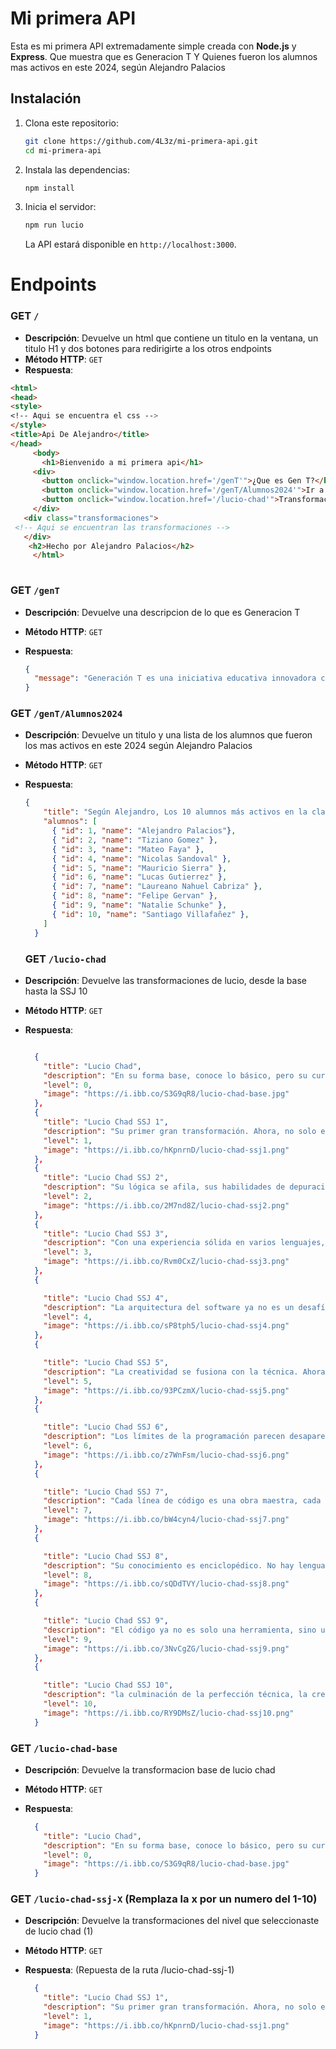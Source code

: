 
# Mi primera API

Esta es mi primera API extremadamente simple creada con **Node.js** y **Express**. Que muestra que es Generacion T Y Quienes fueron los alumnos mas activos en este 2024, según Alejandro Palacios

## Instalación

1. Clona este repositorio:

   ```bash
   git clone https://github.com/4L3z/mi-primera-api.git
   cd mi-primera-api
   ```

2. Instala las dependencias:

   ```bash
   npm install
   ```

3. Inicia el servidor:

   ```bash
   npm run lucio
   ```

   La API estará disponible en `http://localhost:3000`.


# Endpoints

### GET `/`
- **Descripción**: Devuelve un html que contiene un titulo en la ventana, un titulo H1 y dos botones para redirigirte a los otros endpoints
- **Método HTTP**: `GET`
- **Respuesta**:
 ```html
<html>
<head>
<style>
<!-- Aqui se encuentra el css --> 
</style>
<title>Api De Alejandro</title>
 </head>
      <body>
        <h1>Bienvenido a mi primera api</h1>
      <div>
        <button onclick="window.location.href='/genT'">¿Que es Gen T?</button>
        <button onclick="window.location.href='/genT/Alumnos2024'">Ir a los alumnos mas activos (según Alejandro Palacios)</button>
        <button onclick="window.location.href='/lucio-chad'">Transformaciones de lucio</button>
      </div>
    <div class="transformaciones">
  <!-- Aqui se encuentran las transformaciones --> 
    </div>
     <h2>Hecho por Alejandro Palacios</h2>
      </html>
  
```

### GET `/genT`

- **Descripción**: Devuelve una descripcion de lo que es Generacion T
- **Método HTTP**: `GET`
- **Respuesta**:

  ```json
  {
    "message": "Generación T es una iniciativa educativa innovadora creada por Streambe con impacto social, gratuita y online para abrirte las puertas al mundo Tech"
  }
  ```

### GET `/genT/Alumnos2024`

- **Descripción**: Devuelve un titulo y una lista de los alumnos que fueron los mas activos en este 2024 según Alejandro Palacios
- **Método HTTP**: `GET`
- **Respuesta**:

  ```json
  {
      "title": "Según Alejandro, Los 10 alumnos más activos en la clase son",
      "alumnos": [
        { "id": 1, "name": "Alejandro Palacios"},
        { "id": 2, "name": "Tiziano Gomez" },
        { "id": 3, "name": "Mateo Faya" },
        { "id": 4, "name": "Nicolas Sandoval" },
        { "id": 5, "name": "Mauricio Sierra" },
        { "id": 6, "name": "Lucas Gutierrez" },
        { "id": 7, "name": "Laureano Nahuel Cabriza" },
        { "id": 8, "name": "Felipe Gervan" },
        { "id": 9, "name": "Natalie Schunke" },
        { "id": 10, "name": "Santiago Villafañez" },
      ]
    }
  ```

  ### GET `/lucio-chad`

- **Descripción**: Devuelve las transformaciones de lucio, desde la base hasta la SSJ 10
- **Método HTTP**: `GET`
- **Respuesta**:

  ```json

    {
      "title": "Lucio Chad",
      "description": "En su forma base, conoce lo básico, pero su curiosidad lo empuja a explorar más allá del código que tiene frente a él...",
      "level": 0,
      "image": "https://i.ibb.co/S3G9qR8/lucio-chad-base.jpg"
    },
    {
      "title": "Lucio Chad SSJ 1",
      "description": "Su primer gran transformación. Ahora, no solo entiende el código, sino que comienza a escribirlo con propósito y eficiencia.",
      "level": 1,
      "image": "https://i.ibb.co/hKpnrnD/lucio-chad-ssj1.png"
    },
    {
      "title": "Lucio Chad SSJ 2",
      "description": "Su lógica se afila, sus habilidades de depuración son casi infalibles. Cada error es solo una oportunidad para aprender más.",
      "level": 2,
      "image": "https://i.ibb.co/2M7nd8Z/lucio-chad-ssj2.png"
    },
    {
      "title": "Lucio Chad SSJ 3",
      "description": "Con una experiencia sólida en varios lenguajes, puede cambiar entre ellos sin esfuerzo, adaptando su estilo de codificación según sea necesario.",
      "level": 3,
      "image": "https://i.ibb.co/Rvm0CxZ/lucio-chad-ssj3.png"
    },
    {

      "title": "Lucio Chad SSJ 4",
      "description": "La arquitectura del software ya no es un desafío; ahora construye sistemas complejos que otros programadores solo podrían soñar con diseñar.",
      "level": 4,
      "image": "https://i.ibb.co/sP8tph5/lucio-chad-ssj4.png"
    },
    {

      "title": "Lucio Chad SSJ 5",
      "description": "La creatividad se fusiona con la técnica. Ahora, Lucio no solo escribe código funcional, sino que lo hace de manera innovadora, creando soluciones que nadie más puede imaginar.",
      "level": 5,
      "image": "https://i.ibb.co/93PCzmX/lucio-chad-ssj5.png"
    },
    {

      "title": "Lucio Chad SSJ 6",
      "description": "Los límites de la programación parecen desaparecer. Lucio ahora entiende el impacto del código no solo en el software, sino en la sociedad.",
      "level": 6,
      "image": "https://i.ibb.co/z7WnFsm/lucio-chad-ssj6.png"
    },
    {

      "title": "Lucio Chad SSJ 7",
      "description": "Cada línea de código es una obra maestra, cada proyecto una oportunidad para cambiar el mundo.",
      "level": 7,
      "image": "https://i.ibb.co/bW4cyn4/lucio-chad-ssj7.png"
    },
    {

      "title": "Lucio Chad SSJ 8",
      "description": "Su conocimiento es enciclopédico. No hay lenguaje que desconozca ni problema que no pueda resolver.",
      "level": 8,
      "image": "https://i.ibb.co/sQDdTVY/lucio-chad-ssj8.png"
    },
    {

      "title": "Lucio Chad SSJ 9",
      "description": "El código ya no es solo una herramienta, sino una extensión de su ser. Sus habilidades son legendarias.",
      "level": 9,
      "image": "https://i.ibb.co/3NvCgZG/lucio-chad-ssj9.png"
    },
    {

      "title": "Lucio Chad SSJ 10",
      "description": "la culminación de la perfección técnica, la creatividad ilimitada y la sabiduría infinita. No solo programa, sino que redefine la realidad digital.",
      "level": 10,
      "image": "https://i.ibb.co/RY9DMsZ/lucio-chad-ssj10.png"
    }

  ```
   

### GET `/lucio-chad-base`

- **Descripción**: Devuelve la transformacion base de lucio chad
- **Método HTTP**: `GET`
- **Respuesta**:

  ```json
    {
      "title": "Lucio Chad",
      "description": "En su forma base, conoce lo básico, pero su curiosidad lo empuja a explorar más allá del código que tiene frente a él...",
      "level": 0,
      "image": "https://i.ibb.co/S3G9qR8/lucio-chad-base.jpg"
    }
  ```

### GET `/lucio-chad-ssj-X` (Remplaza la x por un numero del 1-10)

- **Descripción**: Devuelve la transformaciones del nivel que seleccionaste de lucio chad (1)
- **Método HTTP**: `GET`
- **Respuesta**: (Repuesta de la ruta /lucio-chad-ssj-1)

  ```json
    {
      "title": "Lucio Chad SSJ 1",
      "description": "Su primer gran transformación. Ahora, no solo entiende el código, sino que comienza a escribirlo con propósito y eficiencia.",
      "level": 1,
      "image": "https://i.ibb.co/hKpnrnD/lucio-chad-ssj1.png"
    }
  ```


